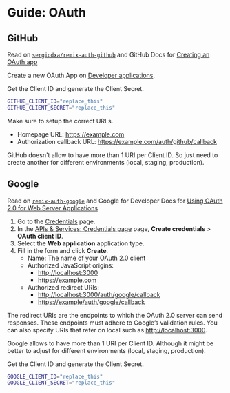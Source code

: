# Guide: OAuth

## GitHub

Read on
[`sergiodxa/remix-auth-github`](https://github.com/sergiodxa/remix-auth-github)
and GitHub Docs for
[Creating an OAuth app](https://docs.github.com/en/apps/oauth-apps/building-oauth-apps/creating-an-oauth-app)

Create a new OAuth App on
[Developer applications](https://github.com/settings/developers).

Get the Client ID and generate the Client Secret.

```sh
GITHUB_CLIENT_ID="replace_this"
GITHUB_CLIENT_SECRET="replace_this"
```

Make sure to setup the correct URLs.

- Homepage URL: <https://example.com>
- Authorization callback URL: <https://example.com/auth/github/callback>

GitHub doesn't allow to have more than 1 URI per Client ID. So just need to
create another for different environments (local, staging, production).

## Google

Read on [`remix-auth-google`](https://www.npmjs.com/package/remix-auth-google)
and Google for Developer Docs for
[Using OAuth 2.0 for Web Server Applications](https://developers.google.com/identity/protocols/oauth2/web-server#creatingcred)

1. Go to the
   [Credentials](https://console.developers.google.com/apis/credentials) page.
2. In the
   [APIs & Services: Credentials page](https://console.cloud.google.com/apis/credentials)
   page, **Create credentials** > **OAuth client ID**.
3. Select the **Web application** application type.
4. Fill in the form and click **Create**.
   - Name: The name of your OAuth 2.0 client
   - Authorized JavaScript origins:
     - <http://localhost:3000>
     - <https://example.com>
   - Authorized redirect URIs:
     - <http://localhost:3000/auth/google/callback>
     - <https://example/auth/google/callback>

The redirect URIs are the endpoints to which the OAuth 2.0 server can send
responses. These endpoints must adhere to Google’s validation rules. You can
also specify URIs that refer on local such as <http://localhost:3000>.

Google allows to have more than 1 URI per Client ID. Although it might be better
to adjust for different environments (local, staging, production).

Get the Client ID and generate the Client Secret.

```sh
GOOGLE_CLIENT_ID="replace_this"
GOOGLE_CLIENT_SECRET="replace_this"
```
